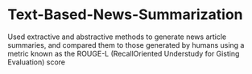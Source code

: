 # Text-Based-News-Summarization
Used extractive and abstractive methods to generate news article summaries, and compared them to those generated by humans using a metric known as the ROUGE-L (RecallOriented Understudy for Gisting Evaluation) score
